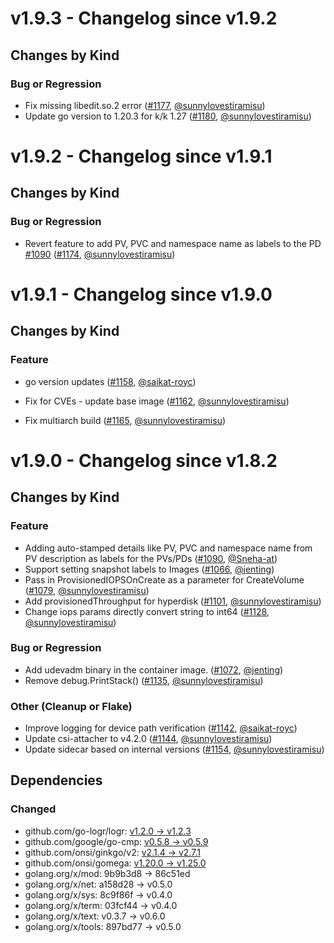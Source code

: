 # v1.9.3 - Changelog since v1.9.2

## Changes by Kind

### Bug or Regression

- Fix missing libedit.so.2 error ([#1177](https://github.com/kubernetes-sigs/gcp-compute-persistent-disk-csi-driver/pull/1177), [@sunnylovestiramisu](https://github.com/sunnylovestiramisu))
- Update go version to 1.20.3 for k/k 1.27 ([#1180](https://github.com/kubernetes-sigs/gcp-compute-persistent-disk-csi-driver/pull/1180), [@sunnylovestiramisu](https://github.com/sunnylovestiramisu))

# v1.9.2 - Changelog since v1.9.1

## Changes by Kind

### Bug or Regression

- Revert feature to add PV, PVC and namespace name as labels to the PD [#1090](https://github.com/kubernetes-sigs/gcp-compute-persistent-disk-csi-driver/pull/1090) ([#1174](https://github.com/kubernetes-sigs/gcp-compute-persistent-disk-csi-driver/pull/1174), [@sunnylovestiramisu](https://github.com/sunnylovestiramisu))


# v1.9.1 - Changelog since v1.9.0

## Changes by Kind

### Feature

- go version updates ([#1158](https://github.com/kubernetes-sigs/gcp-compute-persistent-disk-csi-driver/pull/1158), [@saikat-royc](https://github.com/saikat-royc))

- Fix for CVEs - update base image ([#1162](https://github.com/kubernetes-sigs/gcp-compute-persistent-disk-csi-driver/pull/1162), [@sunnylovestiramisu](https://github.com/sunnylovestiramisu))

- Fix multiarch build ([#1165](https://github.com/kubernetes-sigs/gcp-compute-persistent-disk-csi-driver/pull/1165), [@sunnylovestiramisu](https://github.com/sunnylovestiramisu))

# v1.9.0 - Changelog since v1.8.2

## Changes by Kind

### Feature

- Adding auto-stamped details like PV, PVC and namespace name from PV description as labels for the PVs/PDs ([#1090](https://github.com/kubernetes-sigs/gcp-compute-persistent-disk-csi-driver/pull/1090), [@Sneha-at](https://github.com/Sneha-at))
- Support setting snapshot labels to Images ([#1066](https://github.com/kubernetes-sigs/gcp-compute-persistent-disk-csi-driver/pull/1066), [@jenting](https://github.com/jenting))
- Pass in ProvisionedIOPSOnCreate as a parameter for CreateVolume ([#1079](https://github.com/kubernetes-sigs/gcp-compute-persistent-disk-csi-driver/pull/1079), [@sunnylovestiramisu](https://github.com/sunnylovestiramisu))
- Add provisionedThroughput for hyperdisk ([#1101](https://github.com/kubernetes-sigs/gcp-compute-persistent-disk-csi-driver/pull/1101), [@sunnylovestiramisu](https://github.com/sunnylovestiramisu))
- Change iops params directly convert string to int64 ([#1128](https://github.com/kubernetes-sigs/gcp-compute-persistent-disk-csi-driver/pull/1128), [@sunnylovestiramisu](https://github.com/sunnylovestiramisu))

### Bug or Regression

- Add udevadm binary in the container image. ([#1072](https://github.com/kubernetes-sigs/gcp-compute-persistent-disk-csi-driver/pull/1072), [@jenting](https://github.com/jenting))
- Remove debug.PrintStack() ([#1135](https://github.com/kubernetes-sigs/gcp-compute-persistent-disk-csi-driver/pull/1135), [@sunnylovestiramisu](https://github.com/sunnylovestiramisu))

### Other (Cleanup or Flake)

- Improve logging for device path verification ([#1142](https://github.com/kubernetes-sigs/gcp-compute-persistent-disk-csi-driver/pull/1142), [@saikat-royc](https://github.com/saikat-royc))
- Update csi-attacher to v4.2.0 ([#1144](https://github.com/kubernetes-sigs/gcp-compute-persistent-disk-csi-driver/pull/1144), [@sunnylovestiramisu](https://github.com/sunnylovestiramisu))
- Update sidecar based on internal versions ([#1154](https://github.com/kubernetes-sigs/gcp-compute-persistent-disk-csi-driver/pull/1154), [@sunnylovestiramisu](https://github.com/sunnylovestiramisu))

## Dependencies

### Changed
- github.com/go-logr/logr: [v1.2.0 → v1.2.3](https://github.com/go-logr/logr/compare/v1.2.0...v1.2.3)
- github.com/google/go-cmp: [v0.5.8 → v0.5.9](https://github.com/google/go-cmp/compare/v0.5.8...v0.5.9)
- github.com/onsi/ginkgo/v2: [v2.1.4 → v2.7.1](https://github.com/onsi/ginkgo/v2/compare/v2.1.4...v2.7.1)
- github.com/onsi/gomega: [v1.20.0 → v1.25.0](https://github.com/onsi/gomega/compare/v1.20.0...v1.25.0)
- golang.org/x/mod: 9b9b3d8 → 86c51ed
- golang.org/x/net: a158d28 → v0.5.0
- golang.org/x/sys: 8c9f86f → v0.4.0
- golang.org/x/term: 03fcf44 → v0.4.0
- golang.org/x/text: v0.3.7 → v0.6.0
- golang.org/x/tools: 897bd77 → v0.5.0

